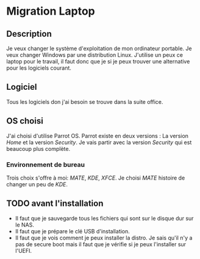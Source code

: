 # Migration Laptop


<!-- @import "[TOC]" {cmd="toc" depthFrom=1 depthTo=6 orderedList=false} -->


## Description

Je veux changer le système d'exploitation de mon ordinateur portable. Je veux changer Windows par une distribution Linux. J'utilise un peux ce laptop pour le travail, il faut donc que je si je peux trouver une alternative pour les logiciels courant.

## Logiciel

Tous les logiciels don j'ai besoin se trouve dans la suite office.

## OS choisi

J'ai choisi d'utilise Parrot OS. Parrot existe en deux versions : La version *Home* et la version *Security*. Je vais partir avec la version *Security* qui est beaucoup plus complète.

### Environnement de bureau

Trois choix s'offre à moi: *MATE*, *KDE*, *XFCE*. Je choisi *MATE* histoire de changer un peu de *KDE*.

## TODO avant l'installation

- Il faut que je sauvegarde tous les fichiers qui sont sur le disque dur sur le NAS.
- Il faut que je prépare le clé USB d'installation.
- Il faut que je vois comment je peux installer la distro. Je sais qu'il n'y a pas de secure boot mais il faut que je vérifie si je peux l'installer sur l'UEFI.